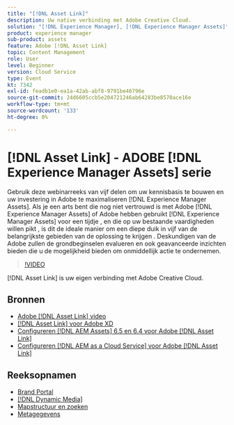 ```yaml
---
title: "[!DNL Asset Link]"
description: Uw native verbinding met Adobe Creative Cloud.
solution: "[!DNL Experience Manager], [!DNL Experience Manager Assets]"
product: experience manager
sub-product: assets
feature: Adobe [!DNL Asset Link]
topic: Content Management
role: User
level: Beginner
version: Cloud Service
type: Event
kt: 7342
exl-id: feadb1e0-ea1a-42ab-abf8-9791be46796e
source-git-commit: 24d6605ccb5e204721246ab64283be8570ace16e
workflow-type: tm+mt
source-wordcount: '133'
ht-degree: 0%

---
```


# [!DNL Asset Link] - ADOBE [!DNL Experience Manager Assets] serie

Gebruik deze webinarreeks van vijf delen om uw kennisbasis te bouwen en uw investering in Adobe te maximaliseren [!DNL Experience Manager Assets]. Als je een arts bent die nog niet vertrouwd is met Adobe [!DNL Experience Manager Assets] of Adobe hebben gebruikt [!DNL Experience Manager Assets] voor een tijdje , en die op uw bestaande vaardigheden willen pikt , is dit de ideale manier om een diepe duik in vijf van de belangrijkste gebieden van de oplossing te krijgen . Deskundigen van de Adobe zullen de grondbeginselen evalueren en ook geavanceerde inzichten bieden die u de mogelijkheid bieden om onmiddellijk actie te ondernemen.

>[!VIDEO](https://video.tv.adobe.com/v/332127/?quality=12&learn=on&hidetitle=true)

[!DNL Asset Link] is uw eigen verbinding met Adobe Creative Cloud.

## Bronnen

* [Adobe [!DNL Asset Link] video](https://experienceleague.adobe.com/docs/experience-manager-learn/assets/adobe-asset-link/launch-adobe-asset-link.html)
* [[!DNL Asset Link] voor Adobe XD](https://helpx.adobe.com/enterprise/admin-guide.html/enterprise/using/adobe-asset-link-for-xd.ug.html)
* [Configureren [!DNL AEM Assets] 6.5 en 6.4 voor Adobe [!DNL Asset Link]](https://helpx.adobe.com/enterprise/using/configure-aem-assets-6-for-asset-link.html)
* [Configureren [!DNL AEM as a Cloud Service] voor Adobe [!DNL Asset Link]](https://helpx.adobe.com/enterprise/admin-guide.html/enterprise/using/configure-aem-assets-for-asset-link.ug.html)

## Reeksopnamen

* [Brand Portal](brand-portal.md)
* [[!DNL Dynamic Media]](dynamic-media.md)
* [Mapstructuur en zoeken](folder-structure-search.md)
* [Metagegevens](metadata.md)
